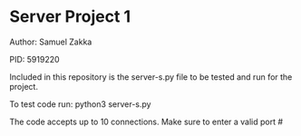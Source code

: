 # Server Project 1
Author: Samuel Zakka 

PID: 5919220 

Included in this repository is the server-s.py file to be tested and run for the project.

To test code run: python3 server-s.py <PORT>
  
The code accepts up to 10 connections. Make sure to enter a valid port #
